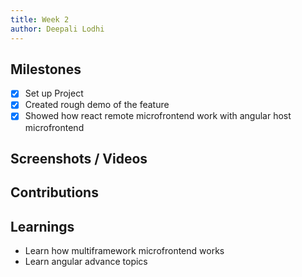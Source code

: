 ```yaml
---
title: Week 2
author: Deepali Lodhi
---
```


## Milestones

- [x] Set up Project
- [x] Created rough demo of the feature 
- [x] Showed how react remote microfrontend work with angular host microfrontend

## Screenshots / Videos 

## Contributions

## Learnings
- Learn how multiframework microfrontend works
- Learn angular advance topics
